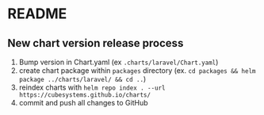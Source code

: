 # README

## New chart version release process
 1. Bump version in Chart.yaml  (ex `.charts/laravel/Chart.yaml`)
 2. create chart package within `packages` directory  (ex. `cd packages && helm package ../charts/laravel/ && cd ..`)
 3. reindex charts with `helm repo index . --url https://cubesystems.github.io/charts/`
 4. commit and push all changes to GitHub
